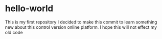 # hello-world
This is my first repository
I decided to make this commit to learn something new about this control version online platform.
I hope this will not effect my old code
